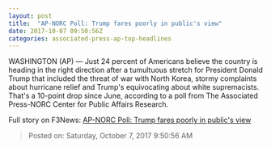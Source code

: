 ```yaml
---
layout: post
title:  "AP-NORC Poll: Trump fares poorly in public's view"
date: 2017-10-07 09:50:56Z
categories: associated-press-ap-top-headlines
---
```


WASHINGTON (AP) — Just 24 percent of Americans believe the country is heading in the right direction after a tumultuous stretch for President Donald Trump that included the threat of war with North Korea, stormy complaints about hurricane relief and Trump's equivocating about white supremacists. That's a 10-point drop since June, according to a poll from The Associated Press-NORC Center for Public Affairs Research.


Full story on F3News: [AP-NORC Poll: Trump fares poorly in public's view](http://www.f3nws.com/n/2ajzrC)

> Posted on: Saturday, October 7, 2017 9:50:56 AM
